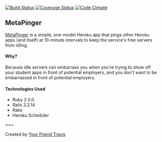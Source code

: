 [![Build Status](https://travis-ci.org/vanderhoop/meta_pinger.svg?branch=master)](https://travis-ci.org/vanderhoop/meta_pinger)
[![Coverage Status](https://coveralls.io/repos/vanderhoop/meta_pinger/badge.svg?branch=master)](https://coveralls.io/r/vanderhoop/meta_pinger?branch=master)
[![Code Climate](https://codeclimate.com/github/vanderhoop/meta_pinger/badges/gpa.svg)](https://codeclimate.com/github/vanderhoop/meta_pinger)

## MetaPinger

[MetaPinger](http://metapinger.herokuapp.com/) is a simple, one-model Heroku app that pings other Heroku apps (and itself) at 10-minute intervals to keep the service's free servers from idling.

#### Why?
Because idle servers can embarrass you when you're trying to show off your student apps in front of potential employers, and you don't want to be embarrassed in front of potential employers.

#### Technologies Used

- Ruby 2.0.0
- Rails 3.2.14
- Rake 
- Heroku Scheduler

===

Created by [Your Friend Travis](http://yourfriendtravis.com)
